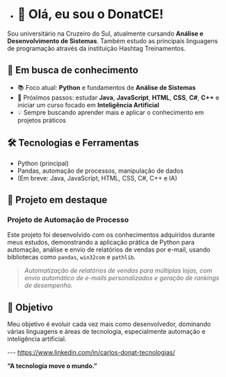 - # 👋 Olá, eu sou o DonatCE!

Sou universitário na Cruzeiro do Sul, atualmente cursando **Análise e Desenvolvimento de Sistemas**. Também estudo as principais linguagens de programação através da instituição Hashtag Treinamentos.

## 🚀 Em busca de conhecimento

- 📚 Foco atual: **Python** e fundamentos de **Análise de Sistemas**
- 🎯 Próximos passos: estudar **Java**, **JavaScript**, **HTML**, **CSS**, **C#**, **C++** e iniciar um curso focado em **Inteligência Artificial**
- 💡 Sempre buscando aprender mais e aplicar o conhecimento em projetos práticos

## 🛠️ Tecnologias e Ferramentas

- Python (principal)
- Pandas, automação de processos, manipulação de dados
- (Em breve: Java, JavaScript, HTML, CSS, C#, C++ e IA)

## 📝 Projeto em destaque

### Projeto de Automação de Processo

Este projeto foi desenvolvido com os conhecimentos adquiridos durante meus estudos, demonstrando a aplicação prática de Python para automação, análise e envio de relatórios de vendas por e-mail, usando bibliotecas como `pandas`, `win32com` e `pathlib`.

> *Automatização de relatórios de vendas para múltiplas lojas, com envio automático de e-mails personalizados e geração de rankings de desempenho.*

## 🎯 Objetivo

Meu objetivo é evoluir cada vez mais como desenvolvedor, dominando várias linguagens e áreas de tecnologia, especialmente automação e inteligência artificial.


--- https://www.linkedin.com/in/carlos-donat-tecnologias/

**“A tecnologia move o mundo.”**
